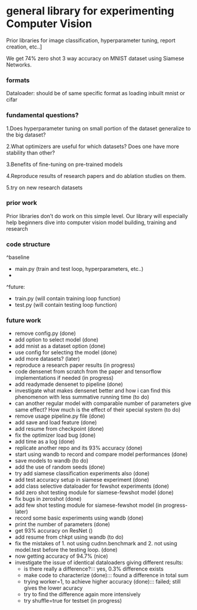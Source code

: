 # general library for experimenting Computer Vision

Prior libraries for image classification, hyperparameter tuning, report creation, etc..]

We get 74% zero shot 3 way accuracy on MNIST dataset using Siamese Networks.

### formats

Dataloader: should be of same specific format as loading inbuilt mnist or cifar

### fundamental questions?

1.Does hyperparameter tuning on small portion of the dataset generalize to the big dataset?

2.What optimizers are useful for which datasets? Does one have more stability than other?

3.Benefits of fine-tuning on pre-trained models

4.Reproduce results of research papers and do ablation studies on them.

5.try on new research datasets

### prior work

Prior libraries don’t do work on this simple level. Our library will especially help beginners dive into computer vision model building, training and research

### code structure

^baseline
- main.py (train and test loop, hyperparameters, etc..)
- 

^future:
- train.py (will contain training loop function)
- test.py (will contain testing loop function)

### future work

- remove config.py (done)
- add option to select model (done)
- add mnist as a dataset option (done)
- use config for selecting the model (done)
- add more datasets? (later)
- reproduce a research paper results (in progress)
- code densenet from scratch from the paper and tensorflow implementations if needed (in progress)
- add readymade densenet to pipeline (done)
- investigate what makes densenet better and how i can find this phenomenon with less summative running time (to do)
- can another regular model with comparable number of parameters give same effect? How much is the effect of their special system (to do)
- remove usage pipeline.py file (done)
- add save and load feature (done)
- add resume from checkpoint (done)
- fix the optimizer load bug (done)
- add time as a log (done)
- replicate another repo and its 93% accuracy (done)
- start using wandb to record and compare model performances (done)
- save models to wandb (to do)
- add the use of random seeds (done)
- try add siamese classification experiments also (done)
- add test accuracy setup in siamese experiment (done)
- add class selective dataloader for fewshot experiments (done)
- add zero shot testing module for siamese-fewshot model (done)
- fix bugs in zeroshot (done)
- add few shot testing module for siamese-fewshot model (in progress-later)
- record some basic experiments using wandb (done)
- print the number of parameters (done)
- get 93% accuracy on ResNet ()
- add resume from chkpt using wandb (to do)
- fix the mistakes of 1. not using cudnn.benchmark and 2. not using model.test before the testing loop. (done)
- now getting accuracy of 94.7% (nice)
- investigate the issue of identical dataloaders giving different results:
    - is there really a difference?::: yes, 0.3% difference exists
    - make code to characterize (done)::: found a difference in total sum
    - trying worker=1, to achieve higher accuracy (done)::: failed; still gives the lower acuracy
    - try to find the difference again more intensively
    - try shuffle=true for testset (in progress)








